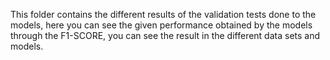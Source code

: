 This folder contains the different results of the validation tests done to the models,
here you can see the given performance obtained by the models through the F1-SCORE,
you can see the result in the different data sets and models.
